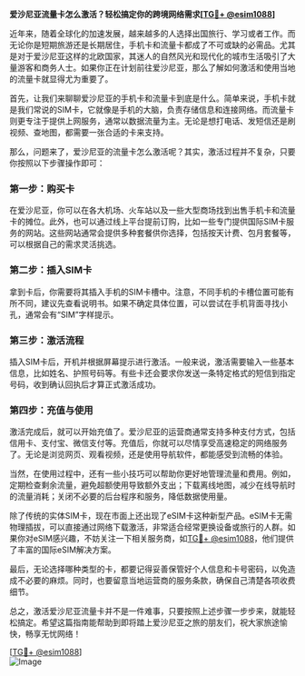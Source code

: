 **爱沙尼亚流量卡怎么激活？轻松搞定你的跨境网络需求[[TG💪+ @esim1088](https://t.me/s/esim1088)]**

近年来，随着全球化的加速发展，越来越多的人选择出国旅行、学习或者工作。而无论你是短期旅游还是长期居住，手机卡和流量卡都成了不可或缺的必需品。尤其是对于爱沙尼亚这样的北欧国家，其迷人的自然风光和现代化的城市生活吸引了大量游客和商务人士。如果你正在计划前往爱沙尼亚，那么了解如何激活和使用当地的流量卡就显得尤为重要了。

首先，让我们来聊聊爱沙尼亚的手机卡和流量卡到底是什么。简单来说，手机卡就是我们常说的SIM卡，它就像是手机的大脑，负责存储信息和连接网络。而流量卡则更专注于提供上网服务，通常以数据流量为主。无论是想打电话、发短信还是刷视频、查地图，都需要一张合适的卡来支持。

那么，问题来了，爱沙尼亚的流量卡怎么激活呢？其实，激活过程并不复杂，只要你按照以下步骤操作即可：

### **第一步：购买卡**
在爱沙尼亚，你可以在各大机场、火车站以及一些大型商场找到出售手机卡和流量卡的摊位。此外，也可以通过线上平台提前订购，比如一些专门提供国际SIM卡服务的网站。这些网站通常会提供多种套餐供你选择，包括按天计费、包月套餐等，可以根据自己的需求灵活挑选。

### **第二步：插入SIM卡**
拿到卡后，你需要将其插入手机的SIM卡槽中。注意，不同手机的卡槽位置可能有所不同，建议先查看说明书。如果不确定具体位置，可以尝试在手机背面寻找小孔，通常会有“SIM”字样提示。

### **第三步：激活流程**
插入SIM卡后，开机并根据屏幕提示进行激活。一般来说，激活需要输入一些基本信息，比如姓名、护照号码等。有些卡还会要求你发送一条特定格式的短信到指定号码，收到确认回执后才算正式激活成功。

### **第四步：充值与使用**
激活完成后，就可以开始充值了。爱沙尼亚的运营商通常支持多种支付方式，包括信用卡、支付宝、微信支付等。充值后，你就可以尽情享受高速稳定的网络服务了。无论是浏览网页、观看视频，还是使用导航软件，都能感受到流畅的体验。

当然，在使用过程中，还有一些小技巧可以帮助你更好地管理流量和费用。例如，定期检查剩余流量，避免超额使用导致额外支出；下载离线地图，减少在线导航时的流量消耗；关闭不必要的后台程序和服务，降低数据使用量。

除了传统的实体SIM卡，现在市面上还出现了eSIM卡这种新型产品。eSIM卡无需物理插拔，可以直接通过网络下载激活，非常适合经常更换设备或旅行的人群。如果你对eSIM感兴趣，不妨关注一下相关服务商，如[TG💪+ @esim1088](https://t.me/s/esim1088)，他们提供了丰富的国际eSIM解决方案。

最后，无论选择哪种类型的卡，都要记得妥善保管好个人信息和卡号密码，以免造成不必要的麻烦。同时，也要留意当地运营商的服务条款，确保自己清楚各项收费细节。

总之，激活爱沙尼亚流量卡并不是一件难事，只要按照上述步骤一步步来，就能轻松搞定。希望这篇指南能帮助到即将踏上爱沙尼亚之旅的朋友们，祝大家旅途愉快，畅享无忧网络！

[[TG💪+ @esim1088](https://t.me/s/esim1088)]  
![Image](https://i.postimg.cc/4NQfJmqS/Snipaste-2025-05-13-00-14-12.png)